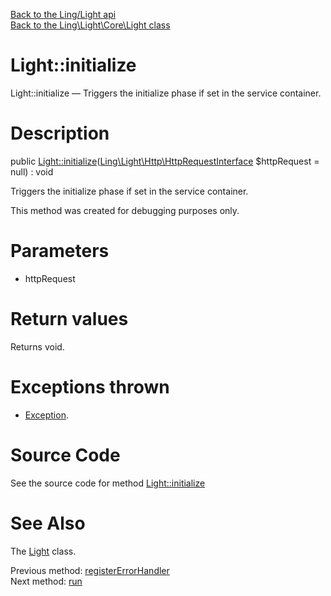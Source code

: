 [Back to the Ling/Light api](https://github.com/lingtalfi/Light/blob/master/doc/api/Ling/Light.md)<br>
[Back to the Ling\Light\Core\Light class](https://github.com/lingtalfi/Light/blob/master/doc/api/Ling/Light/Core/Light.md)


Light::initialize
================



Light::initialize — Triggers the initialize phase if set in the service container.




Description
================


public [Light::initialize](https://github.com/lingtalfi/Light/blob/master/doc/api/Ling/Light/Core/Light/initialize.md)([Ling\Light\Http\HttpRequestInterface](https://github.com/lingtalfi/Light/blob/master/doc/api/Ling/Light/Http/HttpRequestInterface.md) $httpRequest = null) : void




Triggers the initialize phase if set in the service container.

This method was created for debugging purposes only.




Parameters
================


- httpRequest

    


Return values
================

Returns void.


Exceptions thrown
================

- [Exception](http://php.net/manual/en/class.exception.php).&nbsp;







Source Code
===========
See the source code for method [Light::initialize](https://github.com/lingtalfi/Light/blob/master/Core/Light.php#L330-L339)


See Also
================

The [Light](https://github.com/lingtalfi/Light/blob/master/doc/api/Ling/Light/Core/Light.md) class.

Previous method: [registerErrorHandler](https://github.com/lingtalfi/Light/blob/master/doc/api/Ling/Light/Core/Light/registerErrorHandler.md)<br>Next method: [run](https://github.com/lingtalfi/Light/blob/master/doc/api/Ling/Light/Core/Light/run.md)<br>

